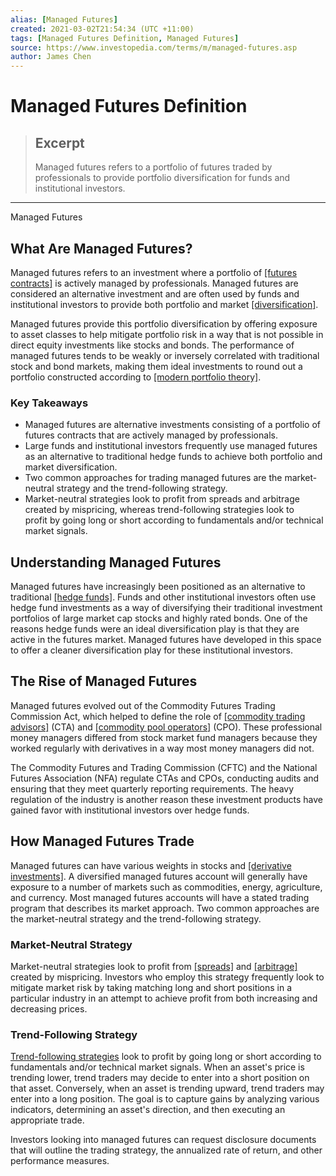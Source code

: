 ```yaml
---
alias: [Managed Futures]
created: 2021-03-02T21:54:34 (UTC +11:00)
tags: [Managed Futures Definition, Managed Futures]
source: https://www.investopedia.com/terms/m/managed-futures.asp
author: James Chen
---
```


# Managed Futures Definition

> ## Excerpt
> Managed futures refers to a portfolio of futures traded by professionals to provide portfolio diversification for funds and institutional investors.

---

Managed Futures
## What Are Managed Futures?

Managed futures refers to an investment where a portfolio of [[futures contracts]](https://www.investopedia.com/terms/f/futurescontract.asp) is actively managed by professionals. Managed futures are considered an alternative investment and are often used by funds and institutional investors to provide both portfolio and market [[diversification]](https://www.investopedia.com/terms/d/diversification.asp).

Managed futures provide this portfolio diversification by offering exposure to asset classes to help mitigate portfolio risk in a way that is not possible in direct equity investments like stocks and bonds. The performance of managed futures tends to be weakly or inversely correlated with traditional stock and bond markets, making them ideal investments to round out a portfolio constructed according to [[modern portfolio theory]](https://www.investopedia.com/terms/m/modernportfoliotheory.asp).

### Key Takeaways

-   Managed futures are alternative investments consisting of a portfolio of futures contracts that are actively managed by professionals.
-   Large funds and institutional investors frequently use managed futures as an alternative to traditional hedge funds to achieve both portfolio and market diversification.
-   Two common approaches for trading managed futures are the market-neutral strategy and the trend-following strategy.
-   Market-neutral strategies look to profit from spreads and arbitrage created by mispricing, whereas trend-following strategies look to profit by going long or short according to fundamentals and/or technical market signals.

## Understanding Managed Futures

Managed futures have increasingly been positioned as an alternative to traditional [[hedge funds]](https://www.investopedia.com/terms/h/hedgefund.asp). Funds and other institutional investors often use hedge fund investments as a way of diversifying their traditional investment portfolios of large market cap stocks and highly rated bonds. One of the reasons hedge funds were an ideal diversification play is that they are active in the futures market. Managed futures have developed in this space to offer a cleaner diversification play for these institutional investors.

## The Rise of Managed Futures

Managed futures evolved out of the Commodity Futures Trading Commission Act, which helped to define the role of [[commodity trading advisors]](https://www.investopedia.com/terms/c/cta.asp) (CTA) and [[commodity pool operators]](https://www.investopedia.com/terms/c/cpo.asp) (CPO). These professional money managers differed from stock market fund managers because they worked regularly with derivatives in a way most money managers did not.

The Commodity Futures and Trading Commission (CFTC) and the National Futures Association (NFA) regulate CTAs and CPOs, conducting audits and ensuring that they meet quarterly reporting requirements. The heavy regulation of the industry is another reason these investment products have gained favor with institutional investors over hedge funds.

## How Managed Futures Trade

Managed futures can have various weights in stocks and [[derivative investments]](https://www.investopedia.com/terms/d/derivative.asp). A diversified managed futures account will generally have exposure to a number of markets such as commodities, energy, agriculture, and currency. Most managed futures accounts will have a stated trading program that describes its market approach. Two common approaches are the market-neutral strategy and the trend-following strategy.

### Market-Neutral Strategy

Market-neutral strategies look to profit from [[spreads]](https://www.investopedia.com/terms/s/spread.asp) and [[arbitrage]](https://www.investopedia.com/terms/a/arbitrage.asp) created by mispricing. Investors who employ this strategy frequently look to mitigate market risk by taking matching long and short positions in a particular industry in an attempt to achieve profit from both increasing and decreasing prices.

### Trend-Following Strategy

[Trend-following strategies](https://www.investopedia.com/terms/t/trendtrading.asp) look to profit by going long or short according to fundamentals and/or technical market signals. When an asset's price is trending lower, trend traders may decide to enter into a short position on that asset. Conversely, when an asset is trending upward, trend traders may enter into a long position. The goal is to capture gains by analyzing various indicators, determining an asset's direction, and then executing an appropriate trade.

Investors looking into managed futures can request disclosure documents that will outline the trading strategy, the annualized rate of return, and other performance measures.
